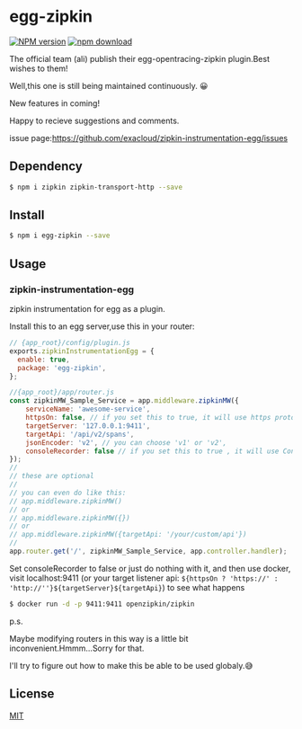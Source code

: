 # egg-zipkin

[![NPM version][npm-image]][npm-url]
[![npm download][download-image]][download-url]

[npm-image]: https://img.shields.io/npm/v/egg-zipkin.svg?style=flat-square
[npm-url]: https://npmjs.org/package/egg-zipkin
[download-image]: https://img.shields.io/npm/dm/egg-zipkin.svg?style=flat-square
[download-url]: https://npmjs.org/package/egg-zipkin

The official team (ali) publish their egg-opentracing-zipkin plugin.Best wishes to them!

Well,this one is still being maintained continuously. 😀

New features in coming! 

Happy to recieve suggestions and comments.

issue page:https://github.com/exacloud/zipkin-instrumentation-egg/issues

## Dependency
```bash
$ npm i zipkin zipkin-transport-http --save
```

## Install
```bash
$ npm i egg-zipkin --save
```

## Usage

### zipkin-instrumentation-egg
zipkin instrumentation for egg as a plugin.

Install this to an egg server,use this in your router:
```js
// {app_root}/config/plugin.js
exports.zipkinInstrumentationEgg = {
  enable: true,
  package: 'egg-zipkin',
};

//{app_root}/app/router.js
const zipkinMW_Sample_Service = app.middleware.zipkinMW({
    serviceName: 'awesome-service',
    httpsOn: false, // if you set this to true, it will use https protocal to visit your targetServer
    targetServer: '127.0.0.1:9411',
    targetApi: '/api/v2/spans',
    jsonEncoder: 'v2', // you can choose 'v1' or 'v2',
    consoleRecorder: false // if you set this to true , it will use ConsoleRecorder to print messages on your console.Thus only serviceName will be used.
}); 
//
// these are optional 
//
// you can even do like this: 
// app.middleware.zipkinMW() 
// or 
// app.middleware.zipkinMW({}) 
// or 
// app.middleware.zipkinMW({targetApi: '/your/custom/api'})
//
app.router.get('/', zipkinMW_Sample_Service, app.controller.handler);
```
Set consoleRecorder to false or just do nothing with it, and then use docker, visit localhost:9411 (or your target listener api: `${httpsOn ? 'https://' : 'http://''}${targetServer}${targetApi}`) to see what happens
```bash
$ docker run -d -p 9411:9411 openzipkin/zipkin
```

p.s.

Maybe modifying routers in this way is a little bit inconvenient.Hmmm...Sorry for that.

I'll try to figure out how to make this be able to be used globaly.😅

## License

[MIT](LICENSE)